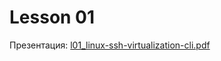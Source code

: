 # Lesson 01

Презентация: [l01_linux-ssh-virtualization-cli.pdf](https://github.com/ait-tr/cohort40.2/blob/main/linux/lesson_01/presentation/l01_linux-ssh-virtualization-cli.pdf)
